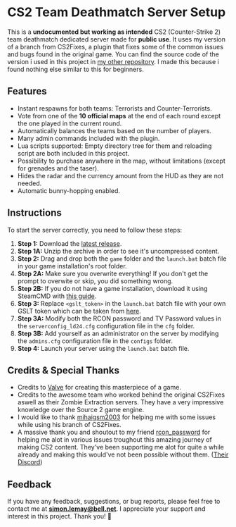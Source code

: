 # CS2 Team Deathmatch Server Setup

This is a **undocumented but working as intended** CS2 (Counter-Strike 2) team deathmatch dedicated server made for **public use**. It uses my version of a branch from CS2Fixes, a plugin that fixes some of the common issues and bugs found in the original game. You can find the source code of the version i used in this project in [my other repository](https://github.com/LifeDreamer24/CS2Fixes). I made this because i found nothing else similar to this for beginners.

## Features

- Instant respawns for both teams: Terrorists and Counter-Terrorists.
- Vote from one of the **10 official maps** at the end of each round except the one played in the current round.
- Automatically balances the teams based on the number of players.
- Many admin commands included with the plugin.
- Lua scripts supported: Empty directory tree for them and reloading script are both included in this project.
- Possibility to purchase anywhere in the map, without limitations (except for grenades and the taser).
- Hides the radar and the currency amount from the HUD as they are not needed.
- Automatic bunny-hopping enabled.

## Instructions

To start the server correctly, you need to follow these steps:

1. **Step 1:** Download the [latest release](https://github.com/LifeDreamer24/cs2-ds/releases/latest).
2. **Step 1A:** Unzip the archive in order to see it's uncompressed content.
3. **Step 2:** Drag and drop both the `game` folder and the `launch.bat` batch file in your game installation's root folder.
4. **Step 2A:** Make sure you overwrite everything! If you don't get the prompt to overwite or skip, you did something wrong.
5. **Step 2B:** If you do not have a game installation, download it using SteamCMD with [this guide](https://developer.valvesoftware.com/wiki/Counter-Strike_2/Dedicated_Servers).
6. **Step 3:** Replace `<gslt_token>` in the `launch.bat` batch file with your own GSLT token which can be taken from [here](https://steamcommunity.com/dev/managegameservers).
7. **Step 3A:** Modify both the RCON password and TV Password values in the `serverconfig_ld24.cfg` configuration file in the `cfg` folder.
8. **Step 3B:** Add yourself as an administrator on the server by modifying the `admins.cfg` configuration file in the `configs` folder.
9. **Step 4:** Launch your server using the `launch.bat` batch file.

## Credits & Special Thanks

- Credits to [Valve](https://github.com/ValveSoftware) for creating this masterpiece of a game.
- Credits to the awesome team who worked behind the original CS2Fixes aswell as their Zombie Extraction servers. They have a very impressive knowledge over the Source 2 game engine.
- I would like to thank [mihaigsm2003](https://github.com/mihaigsm2003) for helping me with some issues while using his branch of CS2Fixes.
- A massive thank you and shoutout to my friend [rcon_password](https://github.com/rcon420) for helping me alot in various issues troughout this amazing journey of making CS2 content. They've been supporting me alot for quite a while already and making this would've not been possible without them. ([Their Discord](https://discord.gg/chill-lv-cs-go-cs2-538820484913954847))

## Feedback

If you have any feedback, suggestions, or bug reports, please feel free to contact me at **simon.lemay@bell.net**. I appreciate your support and interest in this project. Thank you! 🙏
